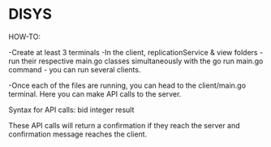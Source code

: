 # DISYS

HOW-TO:

-Create at least 3 terminals
-In the client, replicationService & view folders - run their respective main.go classes simultaneously with the go run main.go command - you can run several clients.

-Once each of the files are running, you can head to the client/main.go terminal. Here you can make API calls to the server.

Syntax for API calls:
bid integer
result

These API calls will return a confirmation if they reach the server and confirmation message reaches the client.
